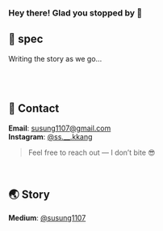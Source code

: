 ### Hey there! Glad you stopped by 👋

## 🧠 spec 
Writing the story as we go...

<br>
<br>

## 📱 Contact  
**Email**: [susung1107@gmail.com](mailto:susung1107@gmail.com)  
**Instagram**: [@ss.__.kkang](https://www.instagram.com/ss.__.kkang?igsh=MXRxc3Z0MjA3d2J3cw%3D%3D&utm_source=qr)

> Feel free to reach out — I don’t bite 😎

<br>

## 🌏 Story
**Medium**: [@susung1107](https://medium.com/@susung1107)


<!--
**susung1107/susung1107** is a ✨ _special_ ✨ repository because its `README.md` (this file) appears on your GitHub profile.

Here are some ideas to get you started:

- 🔭 I’m currently working on ...
- 🌱 I’m currently learning ...
- 👯 I’m looking to collaborate on ...
- 🤔 I’m looking for help with ...
- 💬 Ask me about ...
- 📫 How to reach me: ...
- 😄 Pronouns: ...
- ⚡ Fun fact: ...
-->
